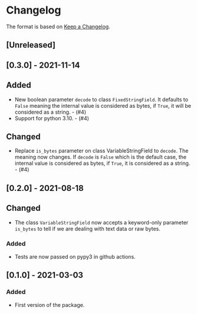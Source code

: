 # Changelog

The format is based on [Keep a Changelog](https://keepachangelog.com/en/1.0.0/).

## [Unreleased]

## [0.3.0] - 2021-11-14

## Added

- New boolean parameter `decode` to class `FixedStringField`. It defaults to `False` meaning the internal value is
  considered as bytes, if `True`, it will be considered as a string. - (#4)
- Support for python 3.10. - (#4)

## Changed

- Replace `is_bytes` parameter on class VariableStringField to `decode`. The meaning now changes. If `decode` is `False`
  which is the default case, the internal value is considered as bytes, if `True`, it is considered as a string. - (#4)

## [0.2.0] - 2021-08-18

## Changed

- The class `VariableStringField` now accepts a keyword-only parameter `is_bytes` to tell if we are dealing with text
  data or raw bytes.

### Added

- Tests are now passed on pypy3 in github actions.

## [0.1.0] - 2021-03-03

### Added

- First version of the package.